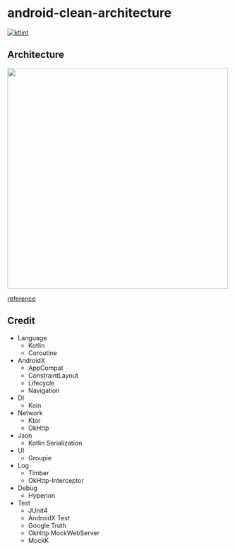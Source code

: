 # android-clean-architecture

[![ktlint](https://img.shields.io/badge/code%20style-%E2%9D%A4-FF4081.svg)](https://ktlint.github.io/)

## Architecture

<img src="https://user-images.githubusercontent.com/18419093/71554456-9d279500-2a62-11ea-9f89-01d6307497e3.png" width=500>

[reference](https://proandroiddev.com/kotlin-clean-architecture-1ad42fcd97fa)

## Credit

- Language
  - Kotlin
  - Coroutine
- AndroidX
  - AppCompat
  - ConstraintLayout
  - Lifecycle
  - Navigation
- DI
  - Koin
- Network
  - Ktor
  - OkHttp
- Json
  - Kotlin Serialization
- UI
  - Groupie
- Log
  - Timber
  - OkHttp-Interceptor
- Debug
  - Hyperion
- Test
  - JUnit4
  - AndroidX Test
  - Google Truth
  - OkHttp MockWebServer
  - MockK
